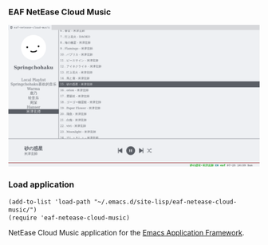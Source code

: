 ### EAF NetEase Cloud Music
<p align="center">
  <img width="800" src="./screenshot.png">
</p>

### Load application

```Elisp
(add-to-list 'load-path "~/.emacs.d/site-lisp/eaf-netease-cloud-music/")
(require 'eaf-netease-cloud-music)
```

NetEase Cloud Music application for the [Emacs Application Framework](https://github.com/emacs-eaf/emacs-application-framework).

